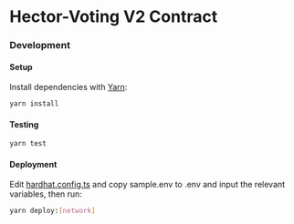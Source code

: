 # Hector-Voting V2 Contract

### Development

#### Setup

Install dependencies with [Yarn](https://yarnpkg.com/en/):

```bash
yarn install
```

#### Testing

```bash
yarn test
```

#### Deployment

Edit [hardhat.config.ts](hardhat.config.ts) and copy sample.env to .env and input the relevant variables, then run:

```bash
yarn deploy:[network]
```